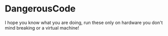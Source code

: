 # DangerousCode
I hope you know what you are doing, run these only on hardware you don't mind breaking or a virtual machine!
